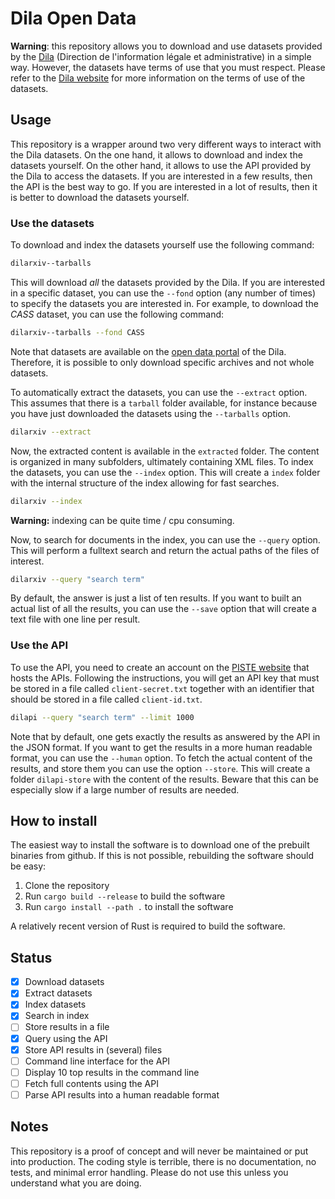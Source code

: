 # Dila Open Data 

**Warning**: this repository allows you to download and use datasets provided by
the [Dila][dila] (Direction de l'information légale et administrative) in a
simple way. However, the datasets have terms of use that you must respect.
Please refer to the [Dila website][donnees-juridiques] for more information on
the terms of use of the datasets. 

## Usage

This repository is a wrapper around two very different ways to interact with
the Dila datasets. On the one hand, it allows to download and index the
datasets yourself. On the other hand, it allows to use the API provided by the
Dila to access the datasets. If you are interested in a few results, then the
API is the best way to go. If you are interested in a lot of results, then it
is better to download the datasets yourself.

### Use the datasets

To download and index the datasets yourself use the following command:

```bash
dilarxiv--tarballs 
```

This will download *all* the datasets provided by the Dila. If you are
interested in a specific dataset, you can use the `--fond` option (any
number of times) to specify the datasets you are interested in. For example, to
download the *CASS* dataset, you can use the following command:

```bash
dilarxiv--tarballs --fond CASS
```

Note that datasets are available on the [open data portal][dila-opendata] of
the Dila. Therefore, it is possible to only download specific archives
and not whole datasets.

To automatically extract the datasets, you can use the `--extract` option. This
assumes that there is a `tarball` folder available, for instance because you
have just downloaded the datasets using the `--tarballs` option. 

```bash
dilarxiv --extract
```

Now, the extracted content is available in the `extracted` folder. The content
is organized in many subfolders, ultimately containing XML files.
To index the datasets, you can use the `--index` option. This will create a
`index` folder with the internal structure of the index allowing for fast
searches.

```bash
dilarxiv --index
```

**Warning:** indexing can be quite time / cpu consuming.

Now, to search for documents in the index, you can use the `--query` option. This
will perform a fulltext search and return the actual paths of
the files of interest.

```bash
dilarxiv --query "search term"
```

By default, the answer is just a list of ten results. If you want to built an
actual list of all the results, you can use the `--save` option that will
create a text file with one line per result.


### Use the API

To use the API, you need to create an account on
the [PISTE website][piste-api] that hosts the APIs. Following the
instructions, you will get an API key that must be stored in 
a file called `client-secret.txt` together with an identifier
that should be stored in a file called `client-id.txt`. 

```bash
dilapi --query "search term" --limit 1000
```

Note that by default, one gets exactly the results as answered by the API in
the JSON format. If you want to get the results in a more human readable
format, you can use the `--human` option. To fetch the actual content of the
results, and store them you can use the option `--store`. This will create a
folder `dilapi-store` with the content of the results. Beware that this can be
especially slow if a large number of results are needed.

## How to install

The easiest way to install the software is to download
one of the prebuilt binaries from github. If this is not
possible, rebuilding the software should be easy:

1. Clone the repository
2. Run `cargo build --release` to build the software
3. Run `cargo install --path .` to install the software

A relatively recent version of Rust is required to build the software.

## Status

- [x] Download datasets
- [x] Extract datasets
- [x] Index datasets
- [x] Search in index
- [ ] Store results in a file
- [x] Query using the API
- [x] Store API results in (several) files
- [ ] Command line interface for the API
- [ ] Display 10 top results in the command line
- [ ] Fetch full contents using the API
- [ ] Parse API results into a human readable format

## Notes

This repository is a proof of concept and will never be maintained or put into
production. The coding style is terrible, there is no documentation, no tests,
and minimal error handling. Please do not use this unless you understand what
you are doing.

[dila]: https://www.dila.premier-ministre.gouv.fr/
[donnees-juridiques]: https://www.dila.premier-ministre.gouv.fr/services/repertoire-des-informations-publiques/les-donnees-juridiques
[dila-opendata]: https://echanges.dila.gouv.fr/OPENDATA/
[piste-api]: https://piste.gouv.fr/

